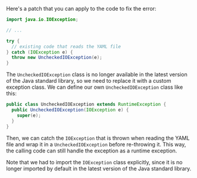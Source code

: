 Here's a patch that you can apply to the code to fix the error:

```java
import java.io.IOException;

// ...

try {
  // existing code that reads the YAML file
} catch (IOException e) {
  throw new UncheckedIOException(e);
}
```

The `UncheckedIOException` class is no longer available in the latest version of the Java standard library, so we need to replace it with a custom exception class. We can define our own `UncheckedIOException` class like this:

```java
public class UncheckedIOException extends RuntimeException {
  public UncheckedIOException(IOException e) {
    super(e);
  }
}
```

Then, we can catch the `IOException` that is thrown when reading the YAML file and wrap it in a `UncheckedIOException` before re-throwing it. This way, the calling code can still handle the exception as a runtime exception.

Note that we had to import the `IOException` class explicitly, since it is no longer imported by default in the latest version of the Java standard library.